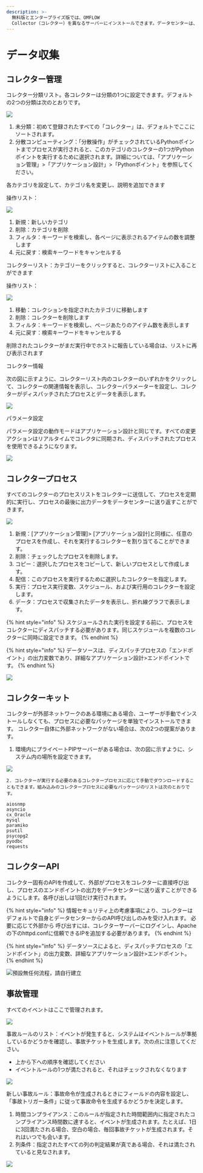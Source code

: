 ```yaml
---
description: >-
  無料版とエンタープライズ版では、OMFLOW
  Collector（コレクター）を異なるサーバーにインストールできます。データセンターは、この機能を介してコマンドを実行し、各コレクターにデータを収集して、分散コンピューティング、バッチ実行などの機能を実現できます。
---
```


# データ収集

## コレクター管理

コレクター分類リスト。各コレクターは分類の1つに設定できます。デフォルトの2つの分類は次のとおりです。

![](../.gitbook/assets/tu-pian-%20%281%29.png)

1. 未分類：初めて登録されたすべての「コレクター」は、デフォルトでここにソートされます。
2. 分散コンピューティング：「分散操作」がチェックされているPythonポイントまでプロセスが実行されると、このカテゴリのコレクターの1つがPythonポイントを実行するために選択されます。詳細については、「アプリケーション管理」&gt;「アプリケーション設計」&gt;「Pythonポイント」を参照してください。

各カテゴリを設定して、カテゴリ名を変更し、説明を追加できます

操作リスト：

![](../.gitbook/assets/tu-pian-%20%2846%29.png)

1. 新規：新しいカテゴリ
2. 削除：カテゴリを削除
3. フィルタ：キーワードを検索し、各ページに表示されるアイテムの数を調整します
4. 元に戻す：検索キーワードをキャンセルする

コレクターリスト：カテゴリーをクリックすると、コレクターリストに入ることができます

操作リスト：

![](../.gitbook/assets/tu-pian-%20%2829%29.png)

1. 移動：コレクションを指定されたカテゴリに移動します
2. 削除：コレクターを削除します
3. フィルタ：キーワードを検索し、ページあたりのアイテム数を表示します
4. 元に戻す：検索キーワードをキャンセルする

削除されたコレクターがまだ実行中でホストに報告している場合は、リストに再び表示されます

コレクター情報

次の図に示すように、コレクターリスト内のコレクターのいずれかをクリックして、コレクターの関連情報を表示し、コレクターパラメーターを設定し、コレクターがディスパッチされたプロセスとデータを表示します。

![](../.gitbook/assets/tu-pian-%20%2854%29.png)

パラメータ設定

パラメータ設定の動作モードはアプリケーション設計と同じです。すべての変更アクションはリアルタイムでコレクタに同期され、ディスパッチされたプロセスを使用できるようになります。

![](../.gitbook/assets/tu-pian-%20%2853%29.png)

## コレクタープロセス

すべてのコレクターのプロセスリストをコレクターに送信して、プロセスを定期的に実行し、プロセスの最後に出力データをデータセンターに送り返すことができます。

![](../.gitbook/assets/tu-pian-%20%2855%29%20%282%29.png)

1. 新規：\[アプリケーション管理\]&gt; \[アプリケーション設計\]と同様に、任意のプロセスを作成し、それを実行するコレクターを割り当てることができます。
2. 削除：チェックしたプロセスを削除します。
3. コピー：選択したプロセスをコピーして、新しいプロセスとして作成します。
4. 配信：このプロセスを実行するために選択したコレクターを指定します。
5. 実行：プロセス実行変数、スケジュール、および実行用のコレクターを設定します。
6. データ：プロセスで収集されたデータを表示し、折れ線グラフで表示します。

{% hint style="info" %}
スケジュールされた実行を設定する前に、プロセスをコレクターにディスパッチする必要があります。同じスケジュールを複数のコレクターに同時に設定できます。
{% endhint %}

{% hint style="info" %}
データソースは、ディスパッチプロセスの「エンドポイント」の出力変数であり、詳細なアプリケーション設計&gt;エンドポイントです。
{% endhint %}

![](../.gitbook/assets/pic011.jpg)

## コレクターキット

コレクターが外部ネットワークのある環境にある場合、ユーザーが手動でインストールしなくても、プロセスに必要なパッケージを単独でインストールできます。 コレクター自体に外部ネットワークがない場合は、次の2つの提案があります。



1. 環境内にプライベートPIPサーバーがある場合は、次の図に示すように、システム内の場所を設定できます。

![](../.gitbook/assets/pipserver.png)

    2. コレクターが実行する必要のあるコレクタープロセスに応じて手動でダウンロードすることもできます。組み込みのコレクタープロセスに必要なパッケージのリストは次のとおりです。

```text
aiosnmp
asyncio
cx_Oracle
mysql
paramiko
psutil
psycopg2
pyodbc
requests
```

## コレクターAPI

コレクター固有のAPIを作成して、外部がプロセスをコレクターに直接呼び出し、プロセスのエンドポイントの出力をデータセンターに送り返すことができるようにします。各呼び出しは1回だけ実行されます。

{% hint style="info" %}
情報セキュリティ上の考慮事項により、コレクターはデフォルトで自身とデータセンターからのAPI呼び出しのみを受け入れます。 必要に応じて外部から 呼び出すには、コレクターサーバーにログインし、Apacheの下のhttpd.confに信頼できるIPを追加する必要があります。
{% endhint %}

{% hint style="info" %}
データソースによると、ディスパッチプロセスの「エンドポイント」の出力変数、詳細なアプリケーション設計&gt;エンドポイント。
{% endhint %}

![&#x9810;&#x8A2D;&#x7121;&#x4EFB;&#x4F55;&#x6D41;&#x7A0B;&#xFF0C;&#x8ACB;&#x81EA;&#x884C;&#x5EFA;&#x7ACB;](../.gitbook/assets/pic014.jpg)

## 事故管理

すべてのイベントはここで管理されます。

![](../.gitbook/assets/pic015.jpg)

事故ルールのリスト：イベントが発生すると、システムはイベントルールが準拠しているかどうかを確認し、事故チケットを生成します。次の点に注意してください。

* 上から下への順序を確認してください
* イベントルールの1つが満たされると、それはチェックされなくなります

![](../.gitbook/assets/pic016.jpg)

新しい事故ルール：事故命令が生成されるときにフィールドの内容を設定し、「事故トリガー条件」に従って事故命令を生成するかどうかを決定します。

1. 時間コンプライアンス：このルールが指定された時間範囲内に指定されたコンプライアンス時間数に達すると、イベントが生成されます。たとえば、1日に3回満たされる場合、空白の場合、毎回事故チケットが生成されます。それはいつでも会います。
2. 列条件：指定されたすべての列の判定結果が真である場合、それは満たされていると見なされます。

![](../.gitbook/assets/pic017%20%281%29.jpg)

